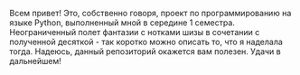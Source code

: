 Всем привет! Это, собственно говоря, проект по программированию на языке Python, выполненный мной в середине 1 семестра. 
Неограниченный полет фантазии с нотками шизы в сочетании с полученной десяткой - так коротко можно описать то, что я наделала тогда.
Надеюсь, данный репозиторий окажется вам полезен. Удачи в дальнейшем!
